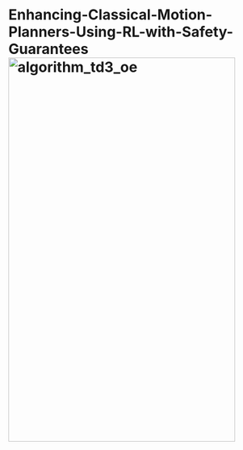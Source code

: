 # Enhancing-Classical-Motion-Planners-Using-RL-with-Safety-Guarantees<img width="449" height="762" alt="algorithm_td3_oe" src="https://github.com/user-attachments/assets/427271dd-d29f-43f9-82f1-38a7ece8f50c" />
